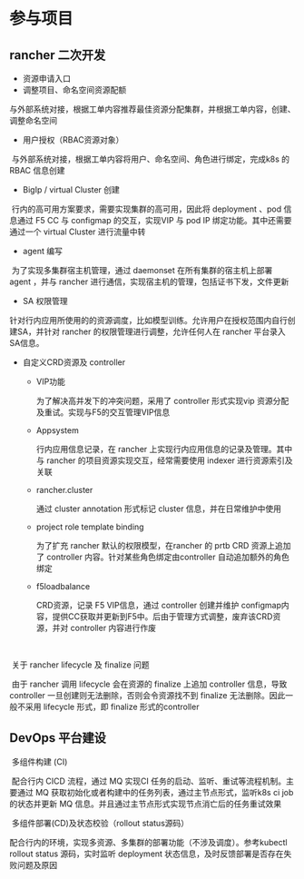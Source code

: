 # 参与项目

## rancher 二次开发

* 资源申请入口
* 调整项目、命名空间资源配额

​ 与外部系统对接，根据工单内容推荐最佳资源分配集群，并根据工单内容，创建、调整命名空间

* 用户授权（RBAC资源对象）

​ 与外部系统对接，根据工单内容将用户、命名空间、角色进行绑定，完成k8s 的RBAC 信息创建

* BigIp / virtual Cluster 创建

​ 行内的高可用方案要求，需要实现集群的高可用，因此将 deployment 、pod 信息通过 F5 CC 与 configmap 的交互，实现VIP 与 pod IP 绑定功能。其中还需要通过一个 virtual Cluster 进行流量中转

* agent 编写

​ 为了实现多集群宿主机管理，通过 daemonset 在所有集群的宿主机上部署 agent ，并与 rancher 进行通信，实现宿主机的管理，包括证书下发，文件更新

* SA 权限管理

​ 针对行内应用所使用的的资源调度，比如模型训练。允许用户在授权范围内自行创建SA，并针对 rancher 的权限管理进行调整，允许任何人在 rancher 平台录入SA信息。

* 自定义CRD资源及 controller
  *   VIP功能

      为了解决高并发下的冲突问题，采用了 controller 形式实现vip 资源分配及重试。实现与F5的交互管理VIP信息
  *   Appsystem

      行内应用信息记录，在 rancher 上实现行内应用信息的记录及管理。其中与 rancher 的项目资源实现交互，经常需要使用 indexer 进行资源索引及关联
  *   rancher.cluster

      通过 cluster annotation 形式标记 cluster 信息，并在日常维护中使用
  *   project role template binding

      为了扩充 rancher 默认的权限模型，在rancher 的 prtb CRD 资源上追加了 controller 内容。针对某些角色绑定由controller 自动追加额外的角色绑定
  *   f5loadbalance

      CRD资源，记录 F5 VIP信息，通过 controller 创建并维护 configmap内容，提供CC获取并更新到F5中。后由于管理方式调整，废弃该CRD资源，并对 controller 内容进行作废

​

​ 关于 rancher lifecycle 及 finalize 问题

​ 由于 rancher 调用 lifecycle 会在资源的 finalize 上追加 controller 信息，导致 controller 一旦创建则无法删除，否则会令资源找不到 finalize 无法删除。因此一般不采用 lifecycle 形式，即 finalize 形式的controller

## DevOps 平台建设

​ 多组件构建 (CI)

​ 配合行内 CICD 流程，通过 MQ 实现CI 任务的启动、监听、重试等流程机制。主要通过 MQ 获取初始化或者构建中的任务列表，通过主节点形式，监听k8s ci job 的状态并更新 MQ 信息。并且通过主节点形式实现节点消亡后的任务重试效果

​ 多组件部署(CD)及状态校验（rollout status源码）

​ 配合行内的环境，实现多资源、多集群的部署功能（不涉及调度）。参考kubectl rollout status 源码，实时监听 deployment 状态信息，及时反馈部署是否存在失败问题及原因
